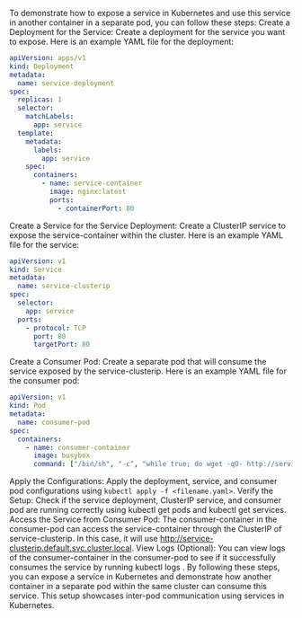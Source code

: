 To demonstrate how to expose a service in Kubernetes and use this service in another container in a separate pod, you can follow these steps:
Create a Deployment for the Service:
Create a deployment for the service you want to expose. Here is an example YAML file for the deployment:

```yaml
apiVersion: apps/v1
kind: Deployment
metadata:
  name: service-deployment
spec:
  replicas: 1
  selector:
    matchLabels:
      app: service
  template:
    metadata:
      labels:
        app: service
    spec:
      containers:
        - name: service-container
          image: nginx:latest
          ports:
            - containerPort: 80
```

Create a Service for the Service Deployment:
Create a ClusterIP service to expose the service-container within the cluster. Here is an example YAML file for the service:

```yaml
apiVersion: v1
kind: Service
metadata:
  name: service-clusterip
spec:
  selector:
    app: service
  ports:
    - protocol: TCP
      port: 80
      targetPort: 80
```


Create a Consumer Pod:
Create a separate pod that will consume the service exposed by the service-clusterip. Here is an example YAML file for the consumer pod:

```yaml
apiVersion: v1
kind: Pod
metadata:
  name: consumer-pod
spec:
  containers:
    - name: consumer-container
      image: busybox
      command: ["/bin/sh", "-c", "while true; do wget -qO- http://service-clusterip.default.svc.cluster.local; sleep 1; done"]
```

Apply the Configurations:
Apply the deployment, service, and consumer pod configurations using `kubectl apply -f <filename.yaml>`.
Verify the Setup:
Check if the service deployment, ClusterIP service, and consumer pod are running correctly using kubectl get pods and kubectl get services.
Access the Service from Consumer Pod:
The consumer-container in the consumer-pod can access the service-container through the ClusterIP of service-clusterip. In this case, it will use http://service-clusterip.default.svc.cluster.local.
View Logs (Optional):
You can view logs of the consumer-container in the consumer-pod to see if it successfully consumes the service by running kubectl logs <consumer-pod-name>.
By following these steps, you can expose a service in Kubernetes and demonstrate how another container in a separate pod within the same cluster can consume this service. This setup showcases inter-pod communication using services in Kubernetes.
